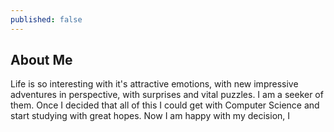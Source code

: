 ```yaml
---
published: false
---
```

## About Me
Life is so interesting with it's attractive emotions, with new impressive adventures in perspective, with surprises and vital puzzles. I am a seeker of them. Once I decided that all of this I could get with Computer Science and start studying with great hopes. Now I am happy with my decision, I 
